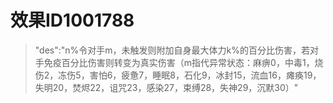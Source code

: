 # 效果ID1001788
> "des":"n%令对手m，未触发则附加自身最大体力k%的百分比伤害，若对手免疫百分比伤害则转变为真实伤害（m指代异常状态：麻痹0，中毒1，烧伤2，冻伤5，害怕6，疲惫7，睡眠8，石化9，冰封15，流血16，瘫痪19，失明20，焚烬22，诅咒23，感染27，束缚28，失神29，沉默30）"
